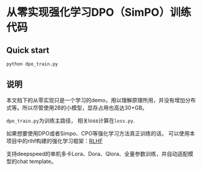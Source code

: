 # 从零实现强化学习DPO（SimPO）训练代码

## Quick start
```python
python dpo_train.py
```

## 说明
本文档下的从零实现只是一个学习的demo，用以理解原理所用，并没有增加分布式等。所以尽管使用2B的小模型，显存占用也高达30+GB。

```dpo_train.py```为训练主路径， 相关loss计算在```loss.py```.

如果想要使用DPO或者Simpo、CPO等强化学习方法真正训练的话，
可以使用本项目中的rlhf构建的强化学习框架：[RLHF](../../rlhf/README.md)

支持deepspeed的单机多卡Lora、Dora、Qlora、全量参数训练，并自动适配模型的chat template。